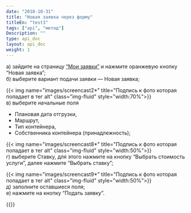 ```yaml
---
date: "2018-10-31"
title: "Новая заявка через форму"
titleEn: "test3"
tags: ["api", "метод"]
Description: ""
type: api_doc
layout: api_doc
weight: 1
---
```


а) зайдите на страницу <a href="https://my.fesco.com/requests" target="_blank">“Мои заявки”</a>   и нажмите оранжевую кнопку “Новая заявка”; <br/>
б) выберите вариант подачи заявки — Новая заявка;

{{< img name="images/screencast2*" title="Подпись к фото которая попадает в тег alt" class="img-fluid" style="width:70%">}} <br/>
в) выберите начальные поля

- Плановая дата отгрузки, 
- Маршрут, 
- Тип контейнера, 
- Собственника контейнера (принадлежность);

{{< img name="images/screencast8*" title="Подпись к фото которая попадает в тег alt" class="img-fluid" style="width:50%">}} <br/>
г) выберите Ставку, 
для этого нажмите на кнопку “Выбрать стоимость услуги”, далее нажмите “Выбрать ставку”;

{{< img name="images/screencast9*" title="Подпись к фото которая попадает в тег alt" class="img-fluid" style="width:50%">}} <br/>
д) заполните оставшиеся поля; <br/>
е) нажмите на кнопку “Подать заявку”.

{{<alert icon="envelope" color="alert8-light" text="После отправки заявки вам будет отправлено уведомление с деталями заявки на электронный адрес. По желанию вы можете продолжать переписку, нажимая ОТВЕТИТЬ  на письмо заявки." close="false">}} 
